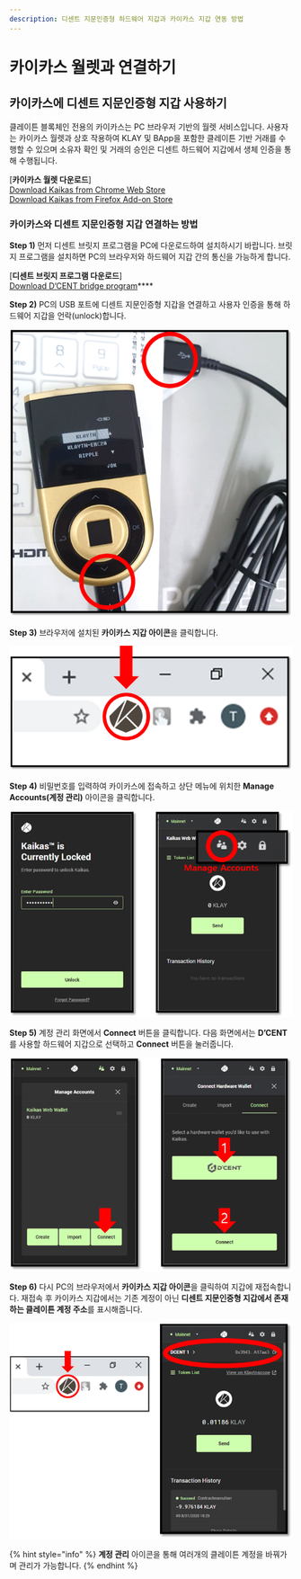 ```yaml
---
description: 디센트 지문인증형 하드웨어 지갑과 카이카스 지갑 연동 방법
---
```


# 카이카스 월렛과 연결하기

## 카이카스에 디센트 지문인증형 지갑 사용하기

클레이튼 블록체인 전용의 카이카스는 PC 브라우저 기반의 월렛 서비스입니다. 사용자는 카이카스 월렛과 상호 작용하여 KLAY 및 BApp을 포함한 클레이튼 기반 거래를 수행할 수 있으며 소유자 확인 및 거래의 승인은 디센트 하드웨어 지갑에서 생체 인증을 통해 수행됩니다.

\[**카이카스 월렛 다운로드**]\
[Download Kaikas from Chrome Web Store](https://chrome.google.com/webstore/detail/kaikas/jblndlipeogpafnldhgmapagcccfchpi?h)\
[Download Kaikas from Firefox Add-on Store](https://addons.mozilla.org/ko/firefox/addon/kaikas/?src=search)

### 카이카스와 디센트 지문인증형 지갑 연결하는 방법 &#x20;

**Step 1)** 먼저 디센트 브릿지 프로그램을 PC에 다운로드하여 설치하시기 바랍니다. 브릿지 프로그램을 설치하면 PC의 브라우저와 하드웨어 지갑 간의 통신을 가능하게 합니다.

\[**디센트 브릿지 프로그램 다운로드**]\
[Download D’CENT bridge program](https://bridge.dcentwallet.com/v2/download)****

**Step 2)** PC의 USB 포트에 디센트 지문인증형 지갑을 연결하고 사용자 인증을 통해 하드웨어 지갑을 언락(unlock)합니다.

![](../.gitbook/assets/connect-biometric-to-pc.png)

**Step 3)** 브라우저에 설치된 **카이카스 지갑 아이콘**을 클릭합니다.

![](../.gitbook/assets/kaikas-extension-on-pc.png)

**Step 4)** 비밀번호를 입력하여 카이카스에 접속하고 상단 메뉴에 위치한 **Manage Accounts(계정 관리)** 아이콘을 클릭합니다.

![](../.gitbook/assets/kaikas-1.png)

**Step 5)** 계정 관리 화면에서 **Connect** 버튼을 클릭합니다. 다음 화면에서는 **D’CENT**를 사용할 하드웨어 지갑으로 선택하고 **Connect** 버튼을 눌러줍니다.

![](../.gitbook/assets/kaikas-2.png)

**Step 6)** 다시 PC의 브라우저에서 **카이카스 지갑 아이콘**을 클릭하여 지갑에 재접속합니다. 재접속 후 카이카스 지갑에서는 기존 계정이 아닌 **디센트 지문인증형 지갑에서 존재하는 클레이튼 계정 주소**를 표시해줍니다.

![](../.gitbook/assets/kaikas-3.png)

{% hint style="info" %}
&#x20;**계정 관리** 아이콘을 통해 여러개의 클레이튼 계정을 바꿔가며 관리가 가능합니다.
{% endhint %}
